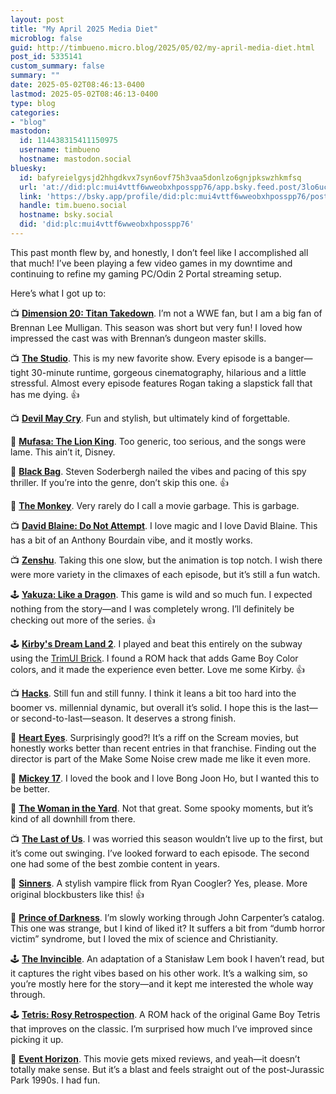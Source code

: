```yaml
---
layout: post
title: "My April 2025 Media Diet"
microblog: false
guid: http://timbueno.micro.blog/2025/05/02/my-april-media-diet.html
post_id: 5335141
custom_summary: false
summary: ""
date: 2025-05-02T08:46:13-0400
lastmod: 2025-05-02T08:46:13-0400
type: blog
categories:
- "blog"
mastodon:
  id: 114438315411150975
  username: timbueno
  hostname: mastodon.social
bluesky:
  id: bafyreielgysjd2hhgdkvx7syn6ovf75h3vaa5donlzo6gnjpkswzhkmfsq
  url: 'at://did:plc:mui4vttf6wweobxhposspp76/app.bsky.feed.post/3lo6ucunptu2f'
  link: 'https://bsky.app/profile/did:plc:mui4vttf6wweobxhposspp76/post/3lo6ucunptu2f'
  handle: tim.bueno.social
  hostname: bsky.social
  did: 'did:plc:mui4vttf6wweobxhposspp76'
---
```

This past month flew by, and honestly, I don’t feel like I accomplished all that much! I’ve been playing a few video games in my downtime and continuing to refine my gaming PC/Odin 2 Portal streaming setup.

Here’s what I got up to:

📺 **[Dimension 20: Titan Takedown](https://dimension20.fandom.com/wiki/Titan_Takedown)**.  I’m not a WWE fan, but I am a big fan of Brennan Lee Mulligan. This season was short but very fun! I loved how impressed the cast was with Brennan’s dungeon master skills.

📺 **[The Studio](https://en.wikipedia.org/wiki/The_Studio_%28TV_series%29)**.  This is my new favorite show. Every episode is a banger—tight 30-minute runtime, gorgeous cinematography, hilarious and a little stressful. Almost every episode features Rogan taking a slapstick fall that has me dying. 👍

📺 **[Devil May Cry](https://en.wikipedia.org/wiki/Devil_May_Cry_%28TV_series%29)**.  Fun and stylish, but ultimately kind of forgettable.

🍿 **[Mufasa: The Lion King](https://en.wikipedia.org/wiki/Mufasa%3A_The_Lion_King)**.  Too generic, too serious, and the songs were lame. This ain’t it, Disney.

🍿 **[Black Bag](https://en.wikipedia.org/wiki/Black_Bag_%28film%29)**.  Steven Soderbergh nailed the vibes and pacing of this spy thriller. If you’re into the genre, don’t skip this one. 👍

🍿 **[The Monkey](https://en.wikipedia.org/wiki/The_Monkey_%28film%29)**.  Very rarely do I call a movie garbage. This is garbage.

📺 **[David Blaine: Do Not Attempt](https://en.wikipedia.org/wiki/David_Blaine)**.  I love magic and I love David Blaine. This has a bit of an Anthony Bourdain vibe, and it mostly works.

📺 **[Zenshu](https://en.wikipedia.org/wiki/Zenshu_%28TV_series%29)**.  Taking this one slow, but the animation is top notch. I wish there were more variety in the climaxes of each episode, but it’s still a fun watch.

🕹️ **[Yakuza: Like a Dragon](https://en.wikipedia.org/wiki/Yakuza%3A_Like_a_Dragon)**.  This game is wild and so much fun. I expected nothing from the story—and I was completely wrong. I’ll definitely be checking out more of the series. 👍

🕹️ **[Kirby's Dream Land 2](https://en.wikipedia.org/wiki/Kirby%27s_Dream_Land_2)**.  I played and beat this entirely on the subway using the [TrimUI Brick](https://trimui.net/collections/trimui-brick). I found a ROM hack that adds Game Boy Color colors, and it made the experience even better. Love me some Kirby. 👍

📺 **[Hacks](https://en.wikipedia.org/wiki/Hacks_%28TV_series%29)**.  Still fun and still funny. I think it leans a bit too hard into the boomer vs. millennial dynamic, but overall it’s solid. I hope this is the last—or second-to-last—season. It deserves a strong finish.

🍿 **[Heart Eyes](https://en.wikipedia.org/wiki/Heart_Eyes)**.  Surprisingly good?! It’s a riff on the Scream movies, but honestly works better than recent entries in that franchise. Finding out the director is part of the Make Some Noise crew made me like it even more.

🍿 **[Mickey 17](https://en.wikipedia.org/wiki/Mickey_17)**.  I loved the book and I love Bong Joon Ho, but I wanted this to be better.

🍿 **[The Woman in the Yard](https://en.wikipedia.org/wiki/The_Woman_in_the_Yard)**.  Not that great. Some spooky moments, but it’s kind of all downhill from there.

📺 **[The Last of Us](https://en.wikipedia.org/wiki/The_Last_of_Us_%28TV_series%29)**.  I was worried this season wouldn’t live up to the first, but it’s come out swinging. I’ve looked forward to each episode. The second one had some of the best zombie content in years.

🍿 **[Sinners](https://en.wikipedia.org/wiki/Sinners_(2025_film))**.  A stylish vampire flick from Ryan Coogler? Yes, please. More original blockbusters like this! 👍

🍿 **[Prince of Darkness](https://en.wikipedia.org/wiki/Prince_of_Darkness_%28film%29)**.  I’m slowly working through John Carpenter’s catalog. This one was strange, but I kind of liked it? It suffers a bit from “dumb horror victim” syndrome, but I loved the mix of science and Christianity.

🕹️ **[The Invincible](https://en.wikipedia.org/wiki/The_Invincible_%28video_game%29)**.  An adaptation of a Stanisław Lem book I haven’t read, but it captures the right vibes based on his other work. It’s a walking sim, so you’re mostly here for the story—and it kept me interested the whole way through.

🕹️ **[Tetris: Rosy Retrospection](https://www.romhacking.net/hacks/5813/)**.  A ROM hack of the original Game Boy Tetris that improves on the classic. I’m surprised how much I’ve improved since picking it up.

🍿 **[Event Horizon](https://en.wikipedia.org/wiki/Event_Horizon_%28film%29)**. This movie gets mixed reviews, and yeah—it doesn’t totally make sense. But it’s a blast and feels straight out of the post-Jurassic Park 1990s. I had fun.
